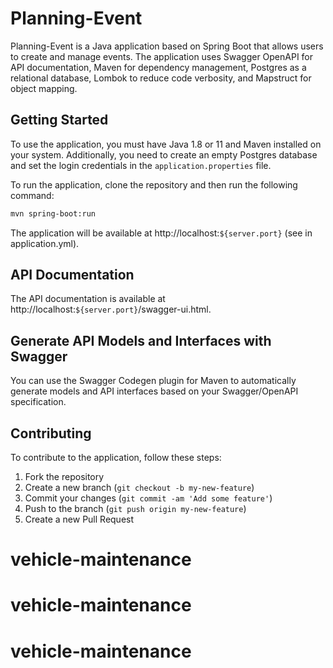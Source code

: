 # Planning-Event

Planning-Event is a Java application based on Spring Boot that allows users to create and manage events. The application uses Swagger OpenAPI for API documentation, Maven for dependency management, Postgres as a relational database, Lombok to reduce code verbosity, and Mapstruct for object mapping.

## Getting Started

To use the application, you must have Java 1.8 or 11 and Maven installed on your system. Additionally, you need to create an empty Postgres database and set the login credentials in the `application.properties` file.

To run the application, clone the repository and then run the following command:

```sh
mvn spring-boot:run
```

The application will be available at http://localhost:`${server.port}` (see in application.yml). 

## API Documentation

The API documentation is available at http://localhost:`${server.port}`/swagger-ui.html.

## Generate API Models and Interfaces with Swagger
You can use the Swagger Codegen plugin for Maven to automatically generate models and API interfaces based on your Swagger/OpenAPI specification.

## Contributing

To contribute to the application, follow these steps:

1. Fork the repository
2. Create a new branch (`git checkout -b my-new-feature`)
3. Commit your changes (`git commit -am 'Add some feature'`)
4. Push to the branch (`git push origin my-new-feature`)
5. Create a new Pull Request
# vehicle-maintenance
# vehicle-maintenance
# vehicle-maintenance
